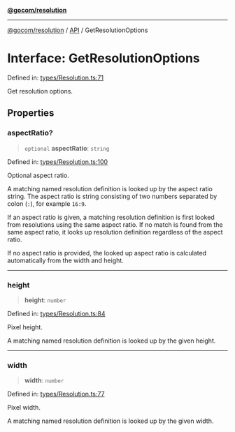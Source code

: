 [**@gocom/resolution**](../README.md)

***

[@gocom/resolution](../README.md) / [API](../Public/API.md) / GetResolutionOptions

# Interface: GetResolutionOptions

Defined in: [types/Resolution.ts:71](https://github.com/gocom/resolution/blob/35516f4c70acda51ccc32c2c2e18319df7b05201/src/types/Resolution.ts#L71)

Get resolution options.

## Properties

### aspectRatio?

> `optional` **aspectRatio**: `string`

Defined in: [types/Resolution.ts:100](https://github.com/gocom/resolution/blob/35516f4c70acda51ccc32c2c2e18319df7b05201/src/types/Resolution.ts#L100)

Optional aspect ratio.

A matching named resolution definition is looked up by the aspect ratio string.
The aspect ratio is string consisting of two numbers separated by colon (`:`),
for example `16:9`.

If an aspect ratio is given, a matching resolution definition is first looked from resolutions using
the same aspect ratio. If no match is found from the same aspect ratio, it looks up resolution definition
regardless of the aspect ratio.

If no aspect ratio is provided, the looked up aspect ratio is calculated automatically
from the width and height.

***

### height

> **height**: `number`

Defined in: [types/Resolution.ts:84](https://github.com/gocom/resolution/blob/35516f4c70acda51ccc32c2c2e18319df7b05201/src/types/Resolution.ts#L84)

Pixel height.

A matching named resolution definition is looked up by the given height.

***

### width

> **width**: `number`

Defined in: [types/Resolution.ts:77](https://github.com/gocom/resolution/blob/35516f4c70acda51ccc32c2c2e18319df7b05201/src/types/Resolution.ts#L77)

Pixel width.

A matching named resolution definition is looked up by the given width.
